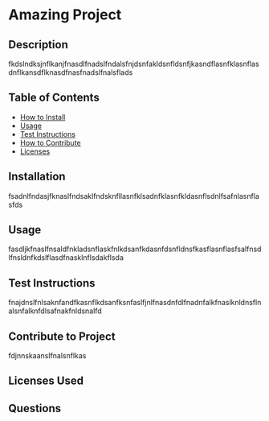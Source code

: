 
# Amazing Project

## Description 
fkdslndksjnflkanjfnasdlfnadslfndalsfnjdsnfakldsnfldsnfjkasndflasnfklasnflasdnflkansdflknasdfnasfnadslfnalsflads

## Table of Contents
- [How to Install](#installation)
- [Usage](#usage)
- [Test Instructions](#test-instructions)
- [How to Contribute](#contribute-to-project)
- [Licenses](#licenses-used)


## Installation
fsadnlfndasjfknaslfndsaklfndsknfllasnfklsadnfklasnfkldasnflsdnlfsafnlasnflasfds

## Usage
fasdljkfnaslfnsaldfnkladsnflaskfnlkdsanfkdasnfdsnfldnsfkasflasnflasfsalfnsdlfnsldnfkdslflasdfnasklnflsdakflsda

## Test Instructions
fnajdnslfnlsaknfandfkasnflkdsanfksnfaslfjnlfnasdnfdlfnadnfalkfnaslknldnsflnalsnfalknfdlsafnakfnldsnalfd

## Contribute to Project
fdjnnskaanslfnalsnflkas

## Licenses Used


## Questions
    